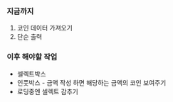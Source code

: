 ### 지금까지

1. 코인 데이터 가져오기
2. 단순 출력

### 이후 해야할 작업

- 셀렉트박스
- 인풋박스 - 금액 작성 하면 해당하는 금액의 코인 보여주기
- 로딩중엔 셀렉트 감추기
